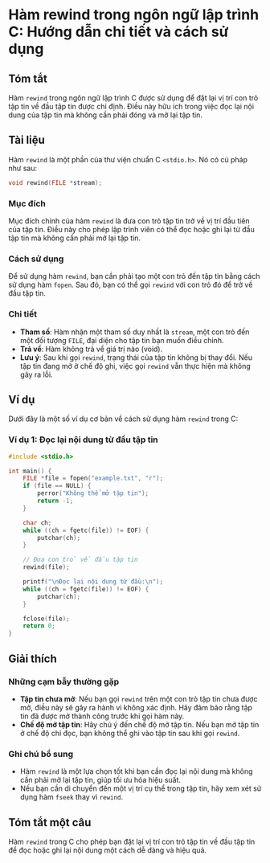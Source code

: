 <!--
Meta Description: # Hàm rewind trong ngôn ngữ lập trình C: Hướng dẫn chi tiết và cách sử dụng ## Tóm tắt Hàm `rewind` trong ngôn ngữ lập trình C được sử dụng để đặt lại...
Meta Keywords: tập, tin, rewind, hàm, lại
-->

# Hàm rewind trong ngôn ngữ lập trình C: Hướng dẫn chi tiết và cách sử dụng

## Tóm tắt
Hàm `rewind` trong ngôn ngữ lập trình C được sử dụng để đặt lại vị trí con trỏ tập tin về đầu tập tin được chỉ định. Điều này hữu ích trong việc đọc lại nội dung của tập tin mà không cần phải đóng và mở lại tập tin.

## Tài liệu
Hàm `rewind` là một phần của thư viện chuẩn C `<stdio.h>`. Nó có cú pháp như sau:

```c
void rewind(FILE *stream);
```

### Mục đích
Mục đích chính của hàm `rewind` là đưa con trỏ tập tin trở về vị trí đầu tiên của tập tin. Điều này cho phép lập trình viên có thể đọc hoặc ghi lại từ đầu tập tin mà không cần phải mở lại tập tin.

### Cách sử dụng
Để sử dụng hàm `rewind`, bạn cần phải tạo một con trỏ đến tập tin bằng cách sử dụng hàm `fopen`. Sau đó, bạn có thể gọi `rewind` với con trỏ đó để trở về đầu tập tin.

### Chi tiết
- **Tham số**: Hàm nhận một tham số duy nhất là `stream`, một con trỏ đến một đối tượng `FILE`, đại diện cho tập tin bạn muốn điều chỉnh.
- **Trả về**: Hàm không trả về giá trị nào (void).
- **Lưu ý**: Sau khi gọi `rewind`, trạng thái của tập tin không bị thay đổi. Nếu tập tin đang mở ở chế độ ghi, việc gọi `rewind` vẫn thực hiện mà không gây ra lỗi.

## Ví dụ
Dưới đây là một số ví dụ cơ bản về cách sử dụng hàm `rewind` trong C:

### Ví dụ 1: Đọc lại nội dung từ đầu tập tin

```c
#include <stdio.h>

int main() {
    FILE *file = fopen("example.txt", "r");
    if (file == NULL) {
        perror("Không thể mở tập tin");
        return -1;
    }

    char ch;
    while ((ch = fgetc(file)) != EOF) {
        putchar(ch);
    }

    // Đưa con trỏ về đầu tập tin
    rewind(file);

    printf("\nĐọc lại nội dung từ đầu:\n");
    while ((ch = fgetc(file)) != EOF) {
        putchar(ch);
    }

    fclose(file);
    return 0;
}
```

## Giải thích
### Những cạm bẫy thường gặp
- **Tập tin chưa mở**: Nếu bạn gọi `rewind` trên một con trỏ tập tin chưa được mở, điều này sẽ gây ra hành vi không xác định. Hãy đảm bảo rằng tập tin đã được mở thành công trước khi gọi hàm này.
- **Chế độ mở tập tin**: Hãy chú ý đến chế độ mở tập tin. Nếu bạn mở tập tin ở chế độ chỉ đọc, bạn không thể ghi vào tập tin sau khi gọi `rewind`.

### Ghi chú bổ sung
- Hàm `rewind` là một lựa chọn tốt khi bạn cần đọc lại nội dung mà không cần phải mở lại tập tin, giúp tối ưu hóa hiệu suất.
- Nếu bạn cần di chuyển đến một vị trí cụ thể trong tập tin, hãy xem xét sử dụng hàm `fseek` thay vì `rewind`.

## Tóm tắt một câu
Hàm `rewind` trong C cho phép bạn đặt lại vị trí con trỏ tập tin về đầu tập tin để đọc hoặc ghi lại nội dung một cách dễ dàng và hiệu quả.